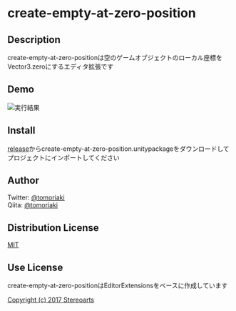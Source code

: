 # create-empty-at-zero-position

## Description

create-empty-at-zero-positionは空のゲームオブジェクトのローカル座標をVector3.zeroにするエディタ拡張です

## Demo

![実行結果](https://github.com/tomoriaki/create-empty-at-zero-position/blob/readme_images/Images/ss1.gif)

## Install

[release](https://github.com/tomoriaki/create-empty-at-zero-position/releases)からcreate-empty-at-zero-position.unitypackageをダウンロードしてプロジェクトにインポートしてください

## Author

Twitter: [@tomoriaki](https://twitter.com/tomoriaki)  
Qiita: [@tomoriaki](https://qiita.com/tomoriaki)

## Distribution License

[MIT](https://github.com/tomoriaki/create-empty-at-zero-position/blob/master/LICENSE)

## Use License

create-empty-at-zero-positionはEditorExtensionsをベースに作成しています

[Copyright (c) 2017 Stereoarts](https://github.com/Stereoarts/EditorExtensions)
